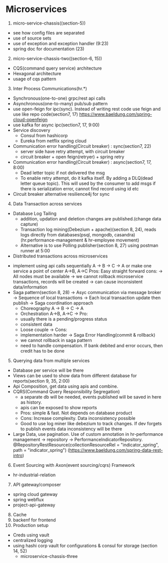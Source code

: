 # Microservices

1) micro-service-chassis((section-5))
  - see how config files are separated 
  - use of source sets 
  - use of exception and exception handler (9:23)
  - spring doc for documentation (23)

2) micro-service-chassis-two((section-6, 15))
  - CQS(command query service) architecture
  - Hexagonal architecture
  - usage of cqs pattern

3) Inter Process Communications(hr.*)
  - Synchronous(one-to-one) grpc/rest api calls
  - Asynchronous(one-to-many) pub/sub pattern
  - use open-feign for ipc(sync). Instead of writing rest code use feign and use like repo code(section7, 17)
    https://www.baeldung.com/spring-cloud-openfeign
  - use kafka for async ipc(section7, 17, 9:00)
  - Service discovery
    * Consul from hashicorp
    * Eureka from netflix spring cloud
  - Communication error handling(Circuit breaker) : sync(section7, 22)
    * server side have retry attempt, with circuit breaker
    * circuit breaker + open feign(retryer) + spring retry 
  - Communication error handling(Circuit breaker) : async(section7, 17, 8:00)
    * Dead letter topic if not delivered the msg
    * To enable retry attempt, do it kafka itself. By adding a DLQ(dead letter queue topic). This will used by the consumer
      to add msgs if there is serialization error, cannot find record using id etc
  - Circuit breaker alternative resilience4j for sync

4) Data Transaction across services
  - Database Log Tailing
    * addition, updation and deletion changes are published.(change data capture)
    * Transaction log mining(Debezium + apache)(section 8, 24), reads logs directly from databases(psql, mongodb, casandra)(hr.performance-management & hr-employee movement)
    * Alternative is to use Polling publisher(section  8, 27) using postman runner at 5:00
  - Distributed transactions across microservices
   * implement using api calls sequentially A -> B -> C -> A or make one service a point of center A->B, A->C
     Pros: Easy straight forward
     cons: 
        -> All nodes must be available
        -> we cannot rollback microservice transactions, records will be created
        -> can cause inconsistent data/information
   * Saga pattern(section 8, 28)
      -> Asyc communication via message broker
      -> Sequence of local transactions
      -> Each local transaction update then publish
      -> Saga coordination approach
        - Choreography A -> B -> C -> A
        - Orchestration A->B, A->C
      -> Pro: 
        - usually there is a pending/progress status
        - consistent data
        - Loose couple
      -> Cons: 
        - implementation harder
      -> Saga Error Handling(commit & rollback)
        - we cannot rollback in saga pattern
        - need to handle compensation. If bank debited and error occurs, then credit has to be done
5) Querying data from multiple services
  - Database per service will be there
  - Views can be used to show data from different database for reports(section 9, 35, 2:00)
  - Api Composition, get data using apis and combine.
  - CQRS(Command Query Responsibility Segregation)
    * a separate db will be needed, events published will be saved in here as history.
    * apis can be exposed to show reports
    * Pros: simple & fast. Not depends on database product
    * Cons: Increase complexity. Data inconsistency possible
    * Good to use log miner like debezium to track changes. If dev forgets to publish events data inconsistency will be there
  - Large Data, use pagination. Use of custom annotation in hr-performance management -> repository -> PerformanceIndicatorRepository.
    @RepositoryRestResource(collectionResourceRel = "indicator_spring", path = "indicator_spring") (https://www.baeldung.com/spring-data-rest-intro)
6) Event Sourcing with Axon(event sourcing/cqrs) Framework
  - hr-industrial-relation
7) API gateway/composer
  - spring cloud gateway
  - spring webflux
  - project-api-gateway
8) Cache
9) backenf for frontend
10) Production setup 
  - Creds using vault
  - centralized logging
  - using hashi corp vault for configurations & consul for storage (section 14, 52)
    * microservice-chassis-three
